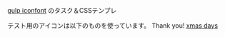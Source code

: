 [gulp iconfont](https://github.com/nfroidure/gulp-iconfont)
のタスク＆CSSテンプレ

テスト用のアイコンは以下のものを使っています。
Thank you!
[xmas days](http://www.flaticon.com/packs/xmas-days)
